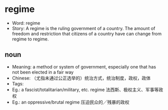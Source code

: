 # regime

- Word: regime
- Story: A regime is the ruling government of a country. The amount of freedom and restriction that citizens of a country have can change from regime to regime.

## noun

- Meaning: a method or system of government, especially one that has not been elected in a fair way
- Chinese: （尤指未通过公正选举的）统治方式，统治制度，政权，政体
- Tags: 
- Eg.: a fascist/totalitarian/military, etc. regime 法西斯、极权主义、军事等政权
- Eg.: an oppressive/brutal regime 压迫民众的╱残暴的政权

